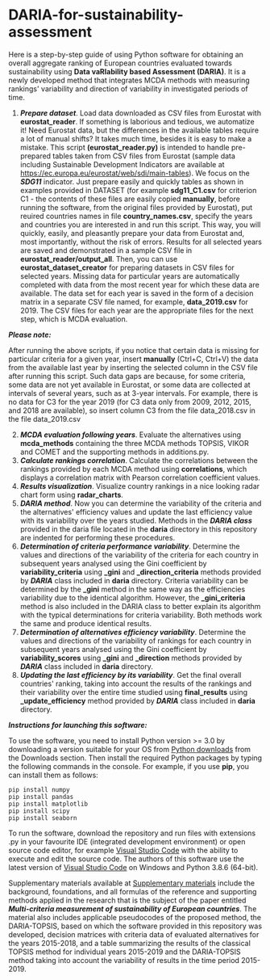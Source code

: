 # DARIA-for-sustainability-assessment
Here is a step-by-step guide of using Python software for obtaining an overall aggregate ranking of European countries evaluated towards sustainability using **Data vaRIability based Assessment (DARIA)**. It is a newly developed method that integrates MCDA methods with measuring rankings' variability and direction of variability in investigated periods of time. 
1. ***Prepare dataset***. Load data downloaded as CSV files from Eurostat with **eurostat_reader**.
If something is laborious and tedious, we automatize it! Need Eurostat data, but the differences in the available tables require a lot of manual shifts? It takes much time, besides it is easy to make a mistake. This script **(eurostat_reader.py)** is intended to handle pre-prepared tables taken from CSV files from Eurostat (sample data including Sustainable Development Indicators are available at https://ec.europa.eu/eurostat/web/sdi/main-tables). We focus on the **_SDG11_** indicator. Just prepare easily and quickly tables as shown in examples provided in DATASET (for example **sdg11_C1.csv** for criterion C1 - the contents of these files are easily copied **manually**, before running the software, from the original files provided by Eurostat), put reuired countries names in file **country_names.csv**, specify the years and countries you are interested in and run this script. This way, you will quickly, easily, and pleasantly prepare your data from Eurostat and, most importantly, without the risk of errors. Results for all selected years are saved and demonstrated in a sample CSV file in **eurostat_reader/output_all**. Then, you can use **eurostat_dataset_creator** for preparing datasets in CSV files for selected years. Missing data for particular years are automatically completed with data from the most recent year for which these data are available. The data set for each year is saved in the form of a decision matrix in a separate CSV file named, for example, **data_2019.csv** for 2019. The CSV files for each year are the appropriate files for the next step, which is MCDA evaluation. 

***Please note:*** 

After running the above scripts, if you notice that certain data is missing for particular criteria for a given year, insert **manually** (Ctrl+C, Ctrl+V) the data from the available last year by inserting the selected column in the CSV file after running this script. Such data gaps are because, for some criteria, some data are not yet available in Eurostat, or some data are collected at intervals of several years, such as at 3-year intervals. For example, there is no data for C3 for the year 2019 (for C3 data only from 2009, 2012, 2015, and 2018 are available), so insert column C3 from the file data_2018.csv in the file data_2019.csv 

2. ***MCDA evaluation following years***. Evaluate the alternatives using **mcda_methods** containing the three MCDA methods TOPSIS, VIKOR and COMET and the supporting methods in additions.py. 
3. ***Calculate rankings correlation***. Calculate the correlations between the rankings provided by each MCDA method using **correlations**, which displays a correlation matrix with Pearson correlation coefficient values. 
4. ***Results visualization***. Visualize country rankings in a nice looking radar chart form using **radar_charts**. 
5. ***DARIA method***. Now you can determine the variability of the criteria and the alternatives' efficiency values and update the last efficiency value with its variability over the years studied. Methods in the **_DARIA class_** provided in the daria file located in the **daria** directory in this repository are indented for performing these procedures. 
6. ***Determination of criteria performance variability***. Determine the values and directions of the variability of the criteria for each country in subsequent years analysed using the Gini coefficient by **variability_criteria** using **_gini** and **_direction_criteria** methods provided by **_DARIA_** class included in **daria** directory. Criteria variability can be determined by the **_gini** method in the same way as the efficiencies variability due to the identical algorithm. However, the **_gini_criteria** method is also included in the DARIA class to better explain its algorithm with the typical determinations for criteria variability. Both methods work the same and produce identical results. 
7. ***Determination of alternatives efficiency variability***. Determine the values and directions of the variability of rankings for each country in subsequent years analysed using the Gini coefficient by **variability_scores** using **_gini** and **_direction** methods provided by **_DARIA_** class included in **daria** directory.
8. ***Updating the last efficiency by its variability***. Get the final overall countries' ranking, taking into account the results of the rankings and their variability over the entire time studied using **final_results** using **_update_efficiency** method provided by **_DARIA_** class included in **daria** directory. 

**_Instructions for launching this software:_**

To use the software, you need to install Python version >= 3.0 by downloading a version suitable for your OS from [Python downloads](https://www.python.org/downloads/) from the Downloads section.
Then install the required Python packages by typing the following commands in the console. For example, if you use **pip**, you can install them as follows:
```
pip install numpy
pip install pandas
pip install matplotlib
pip install scipy
pip install seaborn
```
To run the software, download the repository and run files with extensions .py in your favourite IDE (integrated development environment) or open source code editor, for example [Visual Studio Code](https://code.visualstudio.com/download) with the ability to execute and edit the source code. The authors of this software use the latest version of [Visual Studio Code](https://code.visualstudio.com/download) on Windows and Python 3.8.6 (64-bit).

Supplementary materials available at [Supplementary materials](https://github.com/energyinpython/DARIA-for-sustainability-assessment/blob/main/Supplementary%20materials.pdf) include the background, foundations, and all formulas of the reference and supporting methods applied in the research that is the subject of the paper entitled **_Multi-criteria measurement of sustainability of European countries_**. The material also includes applicable pseudocodes of the proposed method, the DARIA-TOPSIS, based on which the software provided in this repository was developed, decision matrices with criteria data of evaluated alternatives for the years 2015-2018, and a table summarizing the results of the classical TOPSIS method for individual years 2015-2019 and the DARIA-TOPSIS method taking into account the variability of results in the time period 2015-2019.
